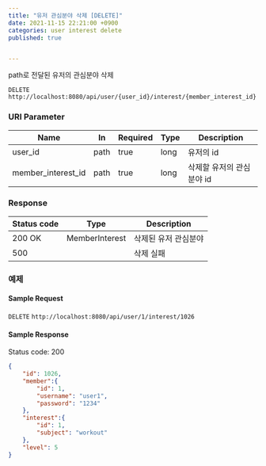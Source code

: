 ```yaml
---
title: "유저 관심분야 삭제 [DELETE]"
date: 2021-11-15 22:21:00 +0900
categories: user interest delete
published: true


---
```


path로 전달된 유저의 관심분야 삭제

`DELETE` `http://localhost:8080/api/user/{user_id}/interest/{member_interest_id}`

### URI Parameter

| Name               | In   | Required | Type | Description               |
| ------------------ | ---- | -------- | ---- | ------------------------- |
| user_id            | path | true     | long | 유저의 id                 |
| member_interest_id | path | true     | long | 삭제할 유저의 관심분야 id |

### Response

| Status code | Type           | Description          |
| ----------- | -------------- | -------------------- |
| 200 OK      | MemberInterest | 삭제된 유저 관심분야 |
| 500         |                | 삭제 실패            |



### 예제

#### Sample Request

`DELETE` `http://localhost:8080/api/user/1/interest/1026`

#### Sample Response

Status code: 200

```json
{
    "id": 1026,
    "member":{
        "id": 1,
        "username": "user1",
        "password": "1234"
    },
    "interest":{
        "id": 1,
        "subject": "workout"
    },
    "level": 5
}
```

